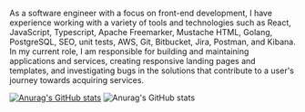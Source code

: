 As a software engineer with a focus on front-end development, I have experience working with a variety of tools and technologies such as React, JavaScript, Typescript, Apache Freemarker, Mustache HTML, Golang, PostgreSQL, SEO, unit tests, AWS, Git, Bitbucket, Jira, Postman, and Kibana. In my current role, I am responsible for building and maintaining applications and services, creating responsive landing pages and templates, and investigating bugs in the solutions that contribute to a user's journey towards acquiring services.

[![Anurag's GitHub stats](https://github-readme-stats.vercel.app/api?username=MatheusFerreiraZx)](https://github.com/anuraghazra/github-readme-stats)
![Anurag's GitHub stats](https://github-readme-stats.vercel.app/api?username=MatheusFerreiraZx&show_icons=true&theme=dracula)
